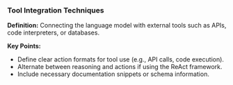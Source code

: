 ### Tool Integration Techniques

**Definition:** Connecting the language model with external tools such as APIs, code interpreters, or databases.

**Key Points:**
- Define clear action formats for tool use (e.g., API calls, code execution).
- Alternate between reasoning and actions if using the ReAct framework.
- Include necessary documentation snippets or schema information.
